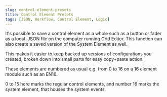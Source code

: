 ```yaml
---
slug: control-element-presets
title: Control Element Presets
tags: [JSON, Workflow, Control Element, Logic]
---
```


<!---:::caution 
The control element preset sidebar is considered legacy feature from Grid Editor version 1.2.29 onward, and therefore no longer visible on the left sidebar!

Users wanting to utilize control element presets can still turn it back on under preferences!
:::

--->

It's possible to save a control element as a whole such as a button or fader as a local .JSON file on the computer running Grid Editor. This function can also create a saved version of the System Element as well.

This makes it easier to keep backed up versions of configurations you created, broken down into small parts for easy copy+paste action.

These elements are numbered as usual e.g. from 0 to 16 on a 16 element module such as an EN16.

0 to 15 here marks the regular control elements, and number 16 marks the system element, that houses the system events.
